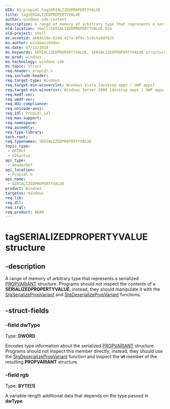 ```yaml
---
UID: NS:propidl.tagSERIALIZEDPROPERTYVALUE
title: tagSERIALIZEDPROPERTYVALUE
author: windows-sdk-content
description: A range of memory of arbitrary type that represents a serialized PROPVARIANT structure.
old-location: shell\SERIALIZEDPROPERTYVALUE.htm
old-project: shell
ms.assetid: ab64a16e-624d-427a-8f9c-5c8c4a9df625
ms.author: windowssdkdev
ms.date: 07/13/2018
ms.keywords: SERIALIZEDPROPERTYVALUE, SERIALIZEDPROPERTYVALUE structure [Windows Shell], _shell_SERIALIZEDPROPERTYVALUE, propidl/SERIALIZEDPROPERTYVALUE, shell.SERIALIZEDPROPERTYVALUE, tagSERIALIZEDPROPERTYVALUE
ms.prod: windows
ms.technology: windows-sdk
ms.topic: struct
req.header: propidl.h
req.include-header: 
req.target-type: Windows
req.target-min-winverclnt: Windows Vista [desktop apps | UWP apps]
req.target-min-winversvr: Windows Server 2008 [desktop apps | UWP apps]
req.kmdf-ver: 
req.umdf-ver: 
req.ddi-compliance: 
req.unicode-ansi: 
req.idl: Propidl.idl
req.max-support: 
req.namespace: 
req.assembly: 
req.type-library: 
tech.root: 
req.typenames: SERIALIZEDPROPERTYVALUE
topic_type:
 - APIRef
 - kbSyntax
api_type:
 - HeaderDef
api_location:
 - Propidl.h
api_name:
 - SERIALIZEDPROPERTYVALUE
product: Windows
targetos: Windows
req.lib: 
req.dll: 
req.irql: 
req.product: ADAM
---
```


# tagSERIALIZEDPROPERTYVALUE structure


## -description


A range of memory of arbitrary type that represents a serialized <a href="https://msdn.microsoft.com/e86cc279-826d-4767-8d96-fc8280060ea1">PROPVARIANT</a> structure. Programs should not inspect the contents of a <b>SERIALIZEDPROPERTYVALUE</b>; instead, they should manipulate it with the <a href="https://msdn.microsoft.com/c588e239-616f-4569-88b5-6bfb504cefa1">StgSerializePropVariant</a> and <a href="https://msdn.microsoft.com/0517ef4d-e57c-4613-8d11-5e1eb14eb9fa">StgDeserializePropVariant</a> functions.


## -struct-fields




### -field dwType

Type: <b>DWORD</b>

Encodes type information about the serialized <a href="https://msdn.microsoft.com/e86cc279-826d-4767-8d96-fc8280060ea1">PROPVARIANT</a> structure. Programs should not inspect this member directly; instead, they should use the <a href="https://msdn.microsoft.com/0517ef4d-e57c-4613-8d11-5e1eb14eb9fa">StgDeserializePropVariant</a> function and inspect the <b>vt</b>  member of the resulting <b>PROPVARIANT</b> structure.


### -field rgb

Type: <b>BYTE[1]</b>

A variable-length additional data that depends on the type passed in <b>dwType</b>.

